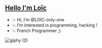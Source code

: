 <h2><u>Hello I'm Loïc</u></h2>

- 💥 Hi, I’m @LOIC-only-one
- 💥 I’m interested in programming, hacking !
- 💥 French Programmer ;)


<!---
LOIC-only-one/LOIC-only-one is a ✨ special ✨ repository because its `README.md` (this file) appears on your GitHub profile.
You can click the Preview link to take a look at your changes.
--->

![giphy (2)](https://user-images.githubusercontent.com/75929039/115109160-6dacdc80-9f74-11eb-82cc-31ac85798586.gif)
